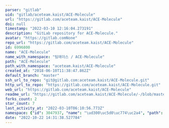 ```yaml
---
parser: "gitlab"
uid: "gitlab/aceteam.kaist/ACE-Molecule"
url: "https://gitlab.com/aceteam.kaist/ACE-Molecule"
doi: null
timestamp: "2022-03-10 12:16:04.273191"
description: "GitLab repository for ACE-Molecule."
avatar: "https://gitlab.comNone"
repo_url: "https://gitlab.com/aceteam.kaist/ACE-Molecule"
id: 6996800
name: "ACE-Molecule"
name_with_namespace: "팀에이스 / ACE-Molecule"
path: "ACE-Molecule"
path_with_namespace: "aceteam.kaist/ACE-Molecule"
created_at: "2018-06-10T11:38:47.862Z"
default_branch: "master"
ssh_url_to_repo: "git@gitlab.com:aceteam.kaist/ACE-Molecule.git"
http_url_to_repo: "https://gitlab.com/aceteam.kaist/ACE-Molecule.git"
web_url: "https://gitlab.com/aceteam.kaist/ACE-Molecule"
readme_url: "https://gitlab.com/aceteam.kaist/ACE-Molecule/-/blob/master/README.md"
forks_count: 2
star_count: 7
last_activity_at: "2022-03-10T06:10:56.773Z"
namespace: {"id": 3047937, "name": "\ud300\uc5d0\uc774\uc2a4", "path": "aceteam.kaist", "kind": "user", "full_path": "aceteam.kaist", "parent_id": null, "avatar_url": "https://secure.gravatar.com/avatar/bdecea7c0d8176ff9e2983afcbff4c18?s=80&d=identicon", "web_url": "https://gitlab.com/aceteam.kaist"}
date: "2022-10-22 14:31:38.527784"
---
```

